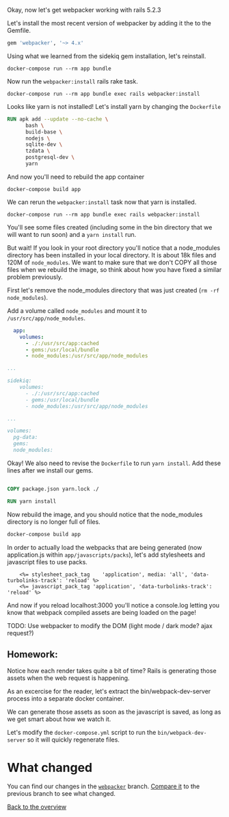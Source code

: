 Okay, now let's get webpacker working with rails 5.2.3

Let's install the most recent version of webpacker by adding it the to the Gemfile.

```ruby
gem 'webpacker', '~> 4.x'
```

Using what we learned from the sidekiq gem installation, let's reinstall.

```
docker-compose run --rm app bundle
```

Now run the `webpacker:install` rails rake task.

```
docker-compose run --rm app bundle exec rails webpacker:install
```

Looks like yarn is not installed! Let's install yarn by changing the `Dockerfile`

```Dockerfile
RUN apk add --update --no-cache \
      bash \
      build-base \
      nodejs \
      sqlite-dev \
      tzdata \
      postgresql-dev \
      yarn
```

And now you'll need to rebuild the app container

```
docker-compose build app
```

We can rerun the `webpacker:install` task now that yarn is installed.

```
docker-compose run --rm app bundle exec rails webpacker:install
```

You'll see some files created (including some in the bin directory that we will want to run soon) and a `yarn install` run.

But wait! If you look in your root directory you'll notice that a node_modules directory has been installed in your local directory. It is about 18k files and 120M of `node_modules`. We want to make sure that we don't COPY all those files when we rebuild the image, so think about how you have fixed a similar problem previously.

First let's remove the node_modules directory that was just created (`rm -rf node_modules`).

Add a volume called `node_modules` and mount it to `/usr/src/app/node_modules`.

```yaml
  app:
    volumes:
      - ./:/usr/src/app:cached
      - gems:/usr/local/bundle
      - node_modules:/usr/src/app/node_modules

...

sidekiq:
    volumes:
      - ./:/usr/src/app:cached
      - gems:/usr/local/bundle
      - node_modules:/usr/src/app/node_modules

...

volumes:
  pg-data:
  gems:
  node_modules:
```

Okay! We also need to revise the `Dockerfile` to run `yarn install`. Add these lines after we install our gems.

```Dockerfile

COPY package.json yarn.lock ./

RUN yarn install

```

Now rebuild the image, and you should notice that the node_modules directory is no longer full of files.

```bash
docker-compose build app
```

In order to actually load the webpacks that are being generated (now application.js within `app/javascripts/packs`), let's add stylesheets and javascript files to use packs.

```erb
    <%= stylesheet_pack_tag    'application', media: 'all', 'data-turbolinks-track': 'reload' %>
    <%= javascript_pack_tag 'application', 'data-turbolinks-track': 'reload' %>
```

And now if you reload localhost:3000 you'll notice a console.log letting you know that webpack compiled assets are being loaded on the page!

TODO: Use webpacker to modify the DOM (light mode / dark mode? ajax request?)

## Homework:

Notice how each render takes quite a bit of time? Rails is generating those assets when the web request is happening.

As an excercise for the reader, let's extract the bin/webpack-dev-server process into a separate docker container.

We can generate those assets as soon as the javascript is saved, as long as we get smart about how we watch it.

Let's modify the `docker-compose.yml` script to run the `bin/webpack-dev-server` so it will quickly regenerate files.

# What changed
You can find our changes in the [`webpacker`](https://github.com/jfahrer/dockerizing_rails/tree/webpacker) branch. [Compare it](https://github.com/jfahrer/dockerizing_rails/compare/sidekiq...webpacker) to the previous branch to see what changed.

[Back to the overview](../README.md#assignments)
